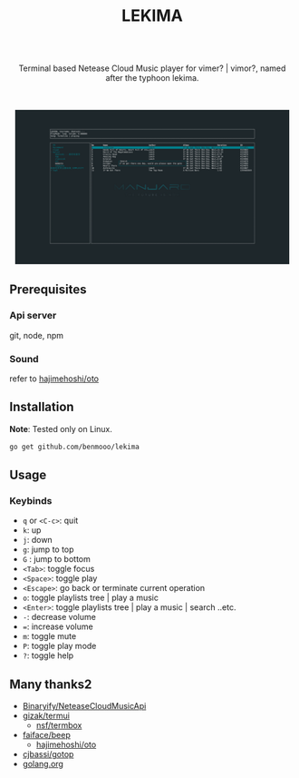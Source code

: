 <div align="center">

<center><h1>LEKIMA</h1></center>
<br><br>

Terminal based Netease Cloud Music player for vimer? | vimor?, named after the typhoon lekima.

<br><br>
<img src="./assets/screenshot.png" width="96%" />

</div>

## Prerequisites

### Api server

git, node, npm

### Sound
refer to [hajimehoshi/oto](https://github.com/hajimehoshi/oto)


## Installation

**Note**: Tested only on Linux.

```bash
go get github.com/benmooo/lekima
```

## Usage

### Keybinds

  - `q` or `<C-c>`: quit
  - `k`: up
  - `j`: down
  - `g`: jump to top
  - `G` : jump to bottom
  - `<Tab>`: toggle focus 
  - `<Space>`: toggle play 
  - `<Escape>`: go back or terminate current operation
  - `o`: toggle playlists tree | play a music
  - `<Enter>`: toggle playlists tree | play a music | search ..etc.
  - `-`: decrease volume
  - `=`: increase volume
  - `m`: toggle mute
  - `P`: toggle play mode
  - `?`: toggle help

## Many thanks2

- [Binaryify/NeteaseCloudMusicApi](https://github.com/Binaryify/NeteaseCloudMusicApi)
- [gizak/termui](https://github.com/gizak/termui)
  - [nsf/termbox](https://github.com/nsf/termbox-go)
- [faiface/beep](https://github.com/faiface/beep)
  - [hajimehoshi/oto](https://github.com/hajimehoshi/oto)
- [cjbassi/gotop](https://github.com/cjbassi/gotop)
- [golang.org](https://golang.org)

